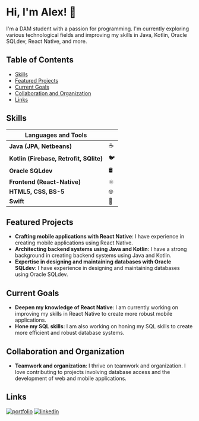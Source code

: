 # Hi, I'm Alex! 👋

I'm a DAM student with a passion for programming. I'm currently exploring various technological fields and improving my skills in Java, Kotlin, Oracle SQLdev, React Native, and more.

## Table of Contents

- [Skills](#skills)
- [Featured Projects](#featured-projects)
- [Current Goals](#current-goals)
- [Collaboration and Organization](#collaboration-and-organization)
- [Links](#links)

## Skills

| **Languages and Tools**     |  |
| --------------------------- | -------- |
| **Java (JPA, Netbeans)**     | ☕️        |
| **Kotlin (Firebase, Retrofit, SQlite)** | 🐦        |
| **Oracle SQLdev**           | 🛢️        |
| **Frontend (React-Native)**  | ⚛️        |
| **HTML5, CSS, BS-5**         | 🌐        |
| **Swift**           |       🚀  |


## Featured Projects

- **Crafting mobile applications with React Native**: I have experience in creating mobile applications using React Native.
- **Architecting backend systems using Java and Kotlin**: I have a strong background in creating backend systems using Java and Kotlin.
- **Expertise in designing and maintaining databases with Oracle SQLdev**: I have experience in designing and maintaining databases using Oracle SQLdev.

## Current Goals

- **Deepen my knowledge of React Native**: I am currently working on improving my skills in React Native to create more robust mobile applications.
- **Hone my SQL skills**: I am also working on honing my SQL skills to create more efficient and robust database systems.

## Collaboration and Organization

- **Teamwork and organization**: I thrive on teamwork and organization. I love contributing to projects involving database access and the development of web and mobile applications.

## Links

[![portfolio](https://img.shields.io/badge/my_portfolio-000?style=for-the-badge&logo=ko-fi&logoColor=white)](https://gutigut.com/)
[![linkedin](https://img.shields.io/badge/linkedin-0A66C2?style=for-the-badge&logo=linkedin&logoColor=white)](https://www.linkedin.com/in/alejandro-guti%C3%A9rrez-4b863b295/)
